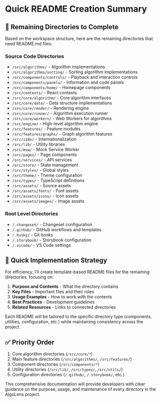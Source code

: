 # Quick README Creation Summary

## 🎯 Remaining Directories to Complete

Based on the workspace structure, here are the remaining directories that need README.md files:

### Source Code Directories

- `/src/algorithms/` - Algorithm implementations
- `/src/algorithms/sorting/` - Sorting algorithm implementations
- `/src/components/controls/` - Playback and interaction controls
- `/src/components/panels/` - Information and code panels
- `/src/components/home/` - Homepage components
- `/src/contexts/` - React contexts
- `/src/core/algorithm/` - Core algorithm interfaces
- `/src/core/data/` - Data structure implementations
- `/src/core/render/` - Rendering engine
- `/src/core/runner/` - Algorithm execution runner
- `/src/core/workers/` - Web Workers for algorithms
- `/src/engine/` - High-level algorithm engine
- `/src/features/` - Feature modules
- `/src/features/graphs/` - Graph algorithm features
- `/src/i18n/` - Internationalization
- `/src/lib/` - Utility libraries
- `/src/msw/` - Mock Service Worker
- `/src/pages/` - Page components
- `/src/services/` - API services
- `/src/store/` - State management
- `/src/styles/` - Global styles
- `/src/theme/` - Theme configuration
- `/src/types/` - TypeScript definitions
- `/src/assets/` - Source assets
- `/src/assets/fonts/` - Font assets
- `/src/assets/icons/` - Icon assets
- `/src/assets/images/` - Image assets

### Root Level Directories

- `/.changeset/` - Changeset configuration
- `/.github/` - GitHub workflows and templates
- `/.husky/` - Git hooks
- `/.storybook/` - Storybook configuration
- `/.vscode/` - VS Code settings

## 📝 Quick Implementation Strategy

For efficiency, I'll create template-based README files for the remaining directories, focusing on:

1. **Purpose and Contents** - What the directory contains
2. **Key Files** - Important files and their roles
3. **Usage Examples** - How to work with the contents
4. **Best Practices** - Development guidelines
5. **Related Resources** - Links to connected directories

Each README will be tailored to the specific directory type (components, utilities, configuration, etc.) while maintaining consistency across the project.

## ✅ Priority Order

1. Core algorithm directories (`/src/core/*`)
2. Main feature directories (`/src/algorithms/`, `/src/features/`)
3. Component directories (`/src/components/*`)
4. Utility directories (`/src/lib/`, `/src/types/`, `/src/utils/`)
5. Configuration directories (`/.github/`, `/.storybook/`, etc.)

This comprehensive documentation will provide developers with clear guidance on the purpose, usage, and maintenance of every directory in the AlgoLens project.
